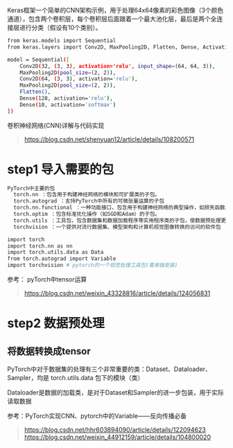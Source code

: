 Keras框架一个简单的CNN架构示例，用于处理64x64像素的彩色图像（3个颜色通道），包含两个卷积层，每个卷积层后面跟着一个最大池化层，最后是两个全连接层进行分类（假设有10个类别）。

```Bash
from keras.models import Sequential
from keras.layers import Conv2D, MaxPooling2D, Flatten, Dense, Activation

model = Sequential([
    Conv2D(32, (3, 3), activation='relu', input_shape=(64, 64, 3)),
    MaxPooling2D(pool_size=(2, 2)),
    Conv2D(64, (3, 3), activation='relu'),
    MaxPooling2D(pool_size=(2, 2)),
    Flatten(),
    Dense(128, activation='relu'),
    Dense(10, activation='softmax')
])
```

卷积神经网络(CNN)详解与代码实现
> https://blog.csdn.net/shenyuan12/article/details/108200571

# step1 导入需要的包

```Bash
PyTorch中主要的包
  torch.nn ：包含用于构建神经网络的模块和可扩展类的子包。
  torch.autograd ：支持PyTorch中所有的可微张量运算的子包
  torch.nn.functional ：一种功能接口，包含用于构建神经网络的典型操作，如损失函数、激活函数和卷积运算
  torch.optim ：包含标准优化操作（如SGD和Adam）的子包。
  torch.utils ：工具包，包含数据集和数据加载程序等实用程序类的子包，使数据预处理更容易
  torchvision ：一个提供对流行数据集、模型架构和计算机视觉图像转换的访问的软件包

import torch
import torch.nn as nn
import torch.utils.data as Data
from torch.autograd import Variable
import torchvision # pytorch的一个视觉处理工具包(需单独安装)
```

参考： pyTorch中tensor运算

> https://blog.csdn.net/weixin_43328816/article/details/124056831

# step2 数据预处理

## 将数据转换成tensor

PyTorch中对于数据集的处理有三个非常重要的类：Dataset、Dataloader、Sampler，均是 torch.utils.data 包下的模块（类）

Dataloader是数据的加载类，是对于Dataset和Sampler的进一步包装，用于实际读取数据

参考：PyTorch实现CNN、pytorch中的Variable——反向传播必备

> https://blog.csdn.net/hhr603894090/article/details/122094623
> https://blog.csdn.net/weixin_44912159/article/details/104800020



